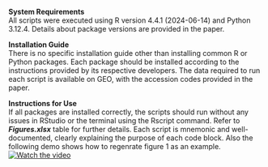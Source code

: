 **System Requirements**<br>
All scripts were executed using R version 4.4.1 (2024-06-14) and Python 3.12.4. Details about package versions are provided in the paper.

**Installation Guide**<br>
There is no specific installation guide other than installing common R or Python packages. Each package should be installed according to the instructions provided by its respective developers. The data required to run each script is available on GEO, with the accession codes provided in the paper.

**Instructions for Use**<br>
If all packages are installed correctly, the scripts should run without any issues in RStudio or the terminal using the Rscript command. Refer to ***Figures.xlsx*** table for further details. Each script is mnemonic and well-documented, clearly explaining the purpose of each code block. Also the following demo shows how to regenrate figure 1 as an example.
[![Watch the video](https://img.youtube.com/vi/zvmdHKROiBA&ab_channel=MorCh/0.jpg)](https://www.youtube.com/watch?v=zvmdHKROiBA&ab_channel=MorCh)
